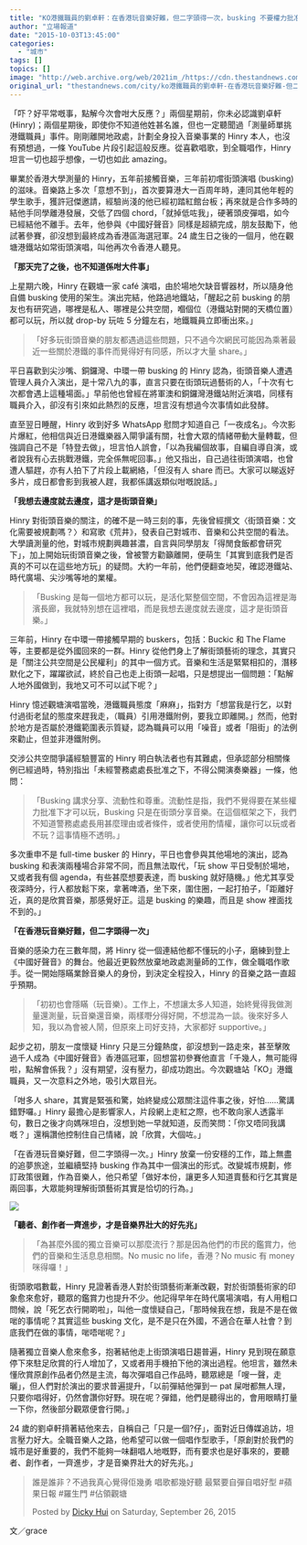 ```yaml
---
title: "KO港鐵職員的劉卓軒：在香港玩音樂好難，但二字頭得一次，busking 不要權力批准"
author: "立場報道"
date: "2015-10-03T13:45:00"
categories:
  - "城市"
tags: []
topics: []
image: "http://web.archive.org/web/2021im_/https://cdn.thestandnews.com/media/photos/cache/151001_mtrbusker_footage.00_32_57_20.Still002_edited_clean_suH8X_1200x0.jpg"
original_url: "thestandnews.com/city/ko港鐵職員的劉卓軒-在香港玩音樂好難-但二字頭得一次-busking-不要權力批准"
---
```

「吓？好平常嘅事，點解今次會咁大反應？」兩個星期前，你未必認識劉卓軒 (Hinry)；兩個星期後，即使你不知道他姓甚名誰，但也一定聽聞過「測量師單挑港鐵職員」事件。剛剛離開地政處，計劃全身投入音樂事業的 Hinry 本人，也沒有預想過，一條 YouTube 片段引起這般反應。從喜歡唱歌，到全職唱作，Hinry 坦言一切也超乎想像，一切也如此 amazing。

畢業於香港大學測量的 Hinry，五年前接觸音樂，三年前初嚐街頭演唱 (busking) 的滋味。音樂路上多次「意想不到」，首次要算港大一百周年時，連同其他年輕的學生歌手，獲許冠傑邀請，經驗尚淺的他已經初踏紅館台板；再來就是合作多時的結他手同學離港發展，交低了四個 chord，「就掉低咗我」，硬著頭皮彈唱，如今已經結他不離手。去年，他參與《中國好聲音》同樣是超額完成，朋友鼓勵下，他試著參賽，卻沒想到最終成為香港區海選冠軍。24 歲生日之後的一個月，他在觀塘港鐵站如常街頭演唱，叫他再次令香港人聽見。

**「那天完了之後，也不知道係咁大件事」**

上星期六晚，Hinry 在觀塘一家 café 演唱，由於場地欠缺音響器材，所以隨身他自備 busking 使用的架生。演出完結，他路過地鐵站，「醒起之前 busking 的朋友也有研究過，哪裡是私人、哪裡是公共空間，嗰個位（港鐵站對開的天橋位置）都可以玩，所以就 drop-by 玩咗 5 分鐘左右，地鐵職員立即衝出來。」

> 「好多玩街頭音樂的朋友都遇過這些問題，只不過今次網民可能因為乘著最近一些關於港鐵的事件而覺得好有同感，所以才大量 share。」

平日喜歡到尖沙嘴、銅鑼灣、中環一帶 busking 的 Hinry 認為，街頭音樂人遭遇管理人員介入演出，是十常八九的事，直言只要在街頭玩過藝術的人，「十次有七次都會遇上這種場面。」早前他也曾經在將軍澳和銅鑼灣港鐵站附近演唱，同樣有職員介入，卻沒有引來如此熱烈的反應，坦言沒有想過今次事情如此發酵。

直至翌日睡醒，Hinry 收到好多 WhatsApp 慰問才知道自己「一夜成名」。今次影片爆紅，他相信與近日港鐵樂器入閘爭議有關，社會大眾的情緒帶動大量轉載，但強調自己不是「特登去做」，坦言怕人誤會，「以為我編個故事，自編自導自演，或者說我有心去挑戰港鐵，完全係無呢回事。」他又指出，自己過往街頭演唱，也曾遭人驅趕，亦有人拍下了片段上載網絡，「但沒有人 share 而已。大家可以睇返好多片，成日都會影到我被人趕，我都係講返類似咁嘅說話。」

**「我想去邊度就去邊度，這才是街頭音樂」**

Hinry 對街頭音樂的關注，的確不是一時三刻的事，先後曾經撰文〈街頭音樂：文化需要被規劃嗎？〉和寫歌《荒井》，發表自己對城市、音樂和公共空間的看法。大學讀測量的他，對城市規劃興趣甚濃，自言與同學朋友「得閒食飯都會研究下」，加上開始玩街頭音樂之後，曾被警方勸籲離開，便萌生「其實到底我們是否真的不可以在這些地方玩」的疑問。大約一年前，他們便翻查地契，確認港鐵站、時代廣場、尖沙嘴等地的業權。

> 「Busking 是每一個地方都可以玩，是活化緊整個空間，不會因為這裡是海濱長廊，我就特別想在這裡唱，而是我想去邊度就去邊度，這才是街頭音樂。」

三年前，Hinry 在中環一帶接觸早期的 buskers，包括：Buckic 和 The Flame 等，主要都是從外國回來的一群。Hinry 從他們身上了解街頭藝術的理念，其實只是「關注公共空間是公民權利」的其中一個方式。音樂和生活是緊緊相扣的，潛移默化之下，躍躍欲試，終於自己也走上街頭一起唱，只是想提出一個問題：「點解人地外國做到，我地又可不可以試下呢？」

Hinry 憶述觀塘演唱當晚，港鐵職員態度「麻麻」，指對方「想當我是行乞，以對付過街老鼠的態度來趕我走，（職員）引用港鐵附例，要我立即離開。」然而，他對於地方是否屬於港鐵範圍表示質疑，認為職員可以用「噪音」或者「阻街」的法例來勸止，但並非港鐵附例。

交涉公共空間爭議經驗豐富的 Hinry 明白執法者也有其難處，但承認部分相關條例已經過時，特別指出「未經警務處處長批准之下，不得公開演奏樂器」一條，他問：

> 「Busking 講求分享、流動性和尊重。流動性是指，我們不覺得要在某些權力批准下才可以玩，Busking 只是在街頭分享音樂。在這個框架之下，我們不知道警務處處長用甚麼理由或者條件，或者使用酌情權，讓你可以玩或者不玩？這事情極不透明。」

多次重申不是 full-time busker 的 Hinry，平日也會參與其他場地的演出，認為 busking 和表演兩種場合非常不同，而且無法取代，「玩 show 平日受制於場地，又或者我有個 agenda，有些甚麼想要表達，而 busking 就好隨機。」他尤其享受夜深時分，行人都放鬆下來，拿著啤酒，坐下來，圍住圈，一起打拍子，「距離好近，真的是欣賞音樂，那感覺好正。這是 busking 的樂趣，而且是 show 裡面找不到的。」

**「在香港玩音樂好難，但二字頭得一次」**

音樂的感染力在三數年間，將 Hinry 從一個連結他都不懂玩的小子，磨練到登上《中國好聲音》的舞台。他最近更毅然放棄地政處測量師的工作，做全職唱作歌手。從一開始隱瞞業餘音樂人的身份，到決定全程投入，Hinry 的音樂之路一直超乎預期。

> 「初初也會隱瞞（玩音樂）。工作上，不想讓太多人知道，始終覺得我做測量還測量，玩音樂還音樂，兩樣嘢分得好開，不想混為一談。後來好多人知，我以為會被人鬧，但原來上司好支持，大家都好 supportive。」

起步之初，朋友一度懷疑 Hinry 只是三分鐘熱度，卻沒想到一路走來，甚至擊敗過千人成為《中國好聲音》香港區冠軍，回想當初參賽他直言「千幾人，無可能得啦，點解會係我？」沒有期望，沒有壓力，卻成功跑出。今次觀塘站「KO」港鐵職員，又一次意料之外地，吸引大眾目光。

「咁多人 share，其實是緊張和驚，始終變成公眾關注這件事之後，好怕……驚講錯野囉。」Hinry 最擔心是影響家人，片段網上走紅之際，也不敢向家人透露半句，數日之後才向媽咪坦白，沒想到她一早就知道，反而笑問：「你又唔同我講嘅？」還稱讚他控制住自己情緒，說「欣賞，大個咗。」

「在香港玩音樂好難，但二字頭得一次。」Hinry 放棄一份安穩的工作，踏上無盡的追夢旅途，並繼續堅持 busking 作為其中一個演出的形式。改變城市規劃，修訂政策很難，作為音樂人，他只希望「做好本份，讓更多人知道賣藝和行乞其實是兩回事，大眾能夠理解街頭藝術其實是恰切的行為。」

[![](http://web.archive.org/web/2021im_/https://cdn.thestandnews.com/media/photos/cache/151001_mtrbusker_footage.00_32_57_20.Still002_edited_clean_suH8X_1200x0.jpg)](http://web.archive.org/web/20210628173711/https://cdn.thestandnews.com/media/photos/cache/151001_mtrbusker_footage.00_32_57_20.Still002_edited_clean_suH8X_1200x0.jpg)

**「聽者、創作者一齊進步，才是音樂界壯大的好先兆」**

> 「為甚麼外國的獨立音樂可以那麼流行？那是因為他們的市民的鑑賞力，他們的音樂和生活息息相關。No music no life，香港？No music 有 money 咪得囉！」

街頭歌唱數載，Hinry 見證著香港人對於街頭藝術漸漸改觀，對於街頭藝術家的印象愈來愈好，聽眾的鑑賞力也提升不少。他記得早年在時代廣場演唱，有人用粗口問候，說「死乞衣行開啲啦」，叫他一度懷疑自己，「那時候我在想，我是不是在做啱的事情呢？其實這些 busking 文化，是不是只在外國，不適合在華人社會？到底我們在做的事情，啱唔啱呢？」

隨著獨立音樂人愈來愈多，抱著結他走上街頭演唱日趨普遍，Hinry 見到現在願意停下來駐足欣賞的行人增加了，又或者用手機拍下他的演出過程。他坦言，雖然未懂欣賞原創作品者仍然是主流，每次彈唱自己作品時，聽眾總是「嗖一聲，走曬」，但人們對於演出的要求普遍提升，「以前彈結他彈到一 pat 屎咁都無人理，只要你唱得好，仍然會讚你好野。現在呢？彈錯，他們是聽得出的，會用眼睛打量一下你，然後部分觀眾便會行開。」

24 歲的劉卓軒揹著結他來去，自稱自己「只是一個?仔」，面對近日傳媒追訪，坦言壓力好大。全職音樂人之路，他希望可以做一個唱作型歌手，「原創對於我們的城市是好重要的，我們不能夠一味翻唱人地嘅野，而有要求也是好事來的，要聽者、創作者，一齊進步，才是音樂界壯大的好先兆。」

> 誰是誰非？不過我真心覺得佢幾勇 唱歌都幾好聽 最緊要自彈自唱好型 #蘋果日報 #羅生門 #佔領觀塘
> 
> Posted by [Dicky Hui](http://web.archive.org/web/20210628173711/https://www.facebook.com/dicky.hui.3) on Saturday, September 26, 2015

文／grace